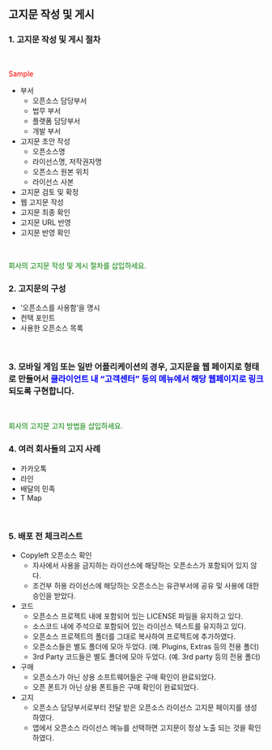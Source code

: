 <!--
Chapter 2. 올바른 오픈소스 코드의 사용
4. 고지문 작성 및 게시
-->

##  고지문 작성 및 게시
###  1. 고지문 작성 및 게시 절차 
<br>

<span style="color: red">Sample</span>
<br>

*  부서
   *  오픈소스 담당부서
   *  법무 부서
   *  플랫폼 담당부서
   *  개발 부서
*  고지문 초안 작성
   *  오픈소스명
   *  라이선스명, 저작권자명
   *  오픈소스 원본 위치
   *  라이선스 사본
*  고지문 검토 및 확정
*  웹 고지문 작성
*  고지문 최종 확인
*  고지문 URL 반영
*  고지문 반영 확인
<br>

<span style="color: green">회사의 고지문 작성 및 게시 절차를 삽입하세요.</span>
<br>

###  2. 고지문의 구성
*  ‘오픈소스를 사용함’을 명시
*  컨택 포인트
*  사용한 오픈소스  목록
<br>

###  3. 모바일 게임 또는 일반 어플리케이션의 경우, 고지문을 웹 페이지로 형태로 만들어서 <span style="color: blue">클라이언트 내 “고객센터” 등의 메뉴에서 해당 웹페이지로 링크</span>되도록 구현합니다.
<br>

<span style="color: green">회사의 고지문 고지 방법을 삽입하세요.</span>
<br>

###  4. 여러 회사들의 고지 사례
*  카카오톡
*  라인
*  배달의 민족
*  T Map
<br>

###  5. 배포 전 체크리스트
*  Copyleft 오픈소스 확인
   *  자사에서 사용을 금지하는 라이선스에 해당하는 오픈소스가 포함되어 있지 않다. 
   *  조건부 허용 라이선스에 해당하는 오픈소스는 유관부서에 공유 및 사용에 대한 승인을 받았다.
*  코드
   *  오픈소스 프로젝트 내에 포함되어 있는 LICENSE 파일을 유지하고 있다.
   *  소스코드 내에 주석으로 포함되어 있는 라이선스 텍스트를 유지하고 있다.
   *  오픈소스 프로젝트의 폴더를 그대로 복사하여 프로젝트에 추가하였다.
   *  오픈소스들은 별도 폴더에 모아 두었다. (예. Plugins, Extras 등의 전용 폴더)
   *  3rd Party 코드들은 별도 폴더에 모아 두었다. (예. 3rd party 등의 전용 폴더) 
*  구매
   *  오픈소스가 아닌 상용 소프트웨어들은 구매 확인이 완료되었다.
   *  오픈 폰트가 아닌 상용 폰트들은 구매 확인이 완료되었다.
*  고지
   *  오픈소스 담당부서로부터 전달 받은 오픈소스 라이선스 고지문 페이지를 생성하였다.
   *  앱에서 오픈소스 라이선스 메뉴를 선택하면 고지문이 정상 노출 되는 것을 확인하였다. 
<br>

